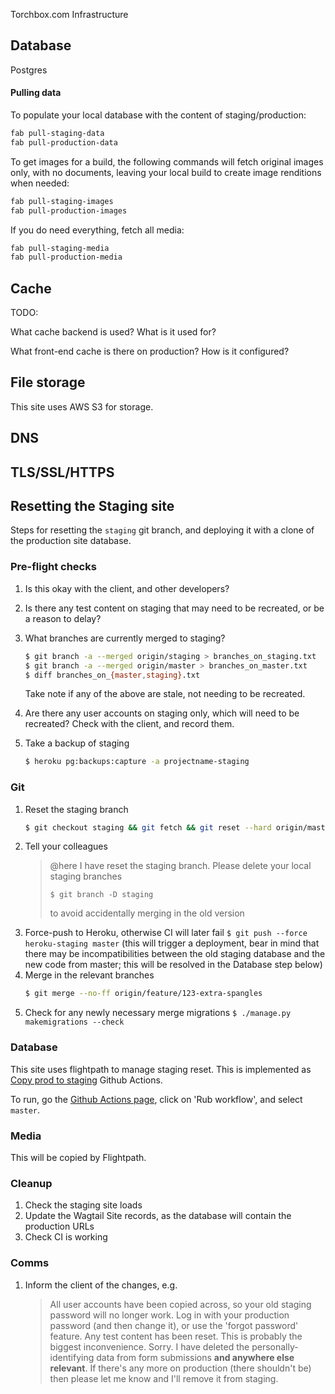 Torchbox.com Infrastructure

## Database

Postgres

#### Pulling data

To populate your local database with the content of staging/production:

```bash
fab pull-staging-data
fab pull-production-data
```

To get images for a build, the following commands will fetch original images only, with no documents, leaving your local build to create image renditions when needed:

```sh
fab pull-staging-images
fab pull-production-images
```

If you do need everything, fetch all media:

```bash
fab pull-staging-media
fab pull-production-media
```

## Cache

TODO:

What cache backend is used? What is it used for?

What front-end cache is there on production? How is it configured?

## File storage

This site uses AWS S3 for storage.

## DNS

## TLS/SSL/HTTPS

## Resetting the Staging site

Steps for resetting the `staging` git branch, and deploying it with a clone of the production site database.

### Pre-flight checks

1. Is this okay with the client, and other developers?
1. Is there any test content on staging that may need to be recreated, or be a reason to delay?
1. What branches are currently merged to staging?

   ```bash
   $ git branch -a --merged origin/staging > branches_on_staging.txt
   $ git branch -a --merged origin/master > branches_on_master.txt
   $ diff branches_on_{master,staging}.txt
   ```

   Take note if any of the above are stale, not needing to be recreated.

1. Are there any user accounts on staging only, which will need to be recreated? Check with the client, and record them.
1. Take a backup of staging
   ```bash
   $ heroku pg:backups:capture -a projectname-staging
   ```

### Git

1. Reset the staging branch
   ```bash
   $ git checkout staging && git fetch && git reset --hard origin/master && git push --force
   ```
1. Tell your colleagues
   > @here I have reset the staging branch. Please delete your local staging branches
   >
   > ```
   > $ git branch -D staging
   > ```
   >
   > to avoid accidentally merging in the old version
1. Force-push to Heroku, otherwise CI will later fail `$ git push --force heroku-staging master` (this will trigger a deployment, bear in mind that there may be incompatibilities between the old staging database and the new code from master; this will be resolved in the Database step below)
1. Merge in the relevant branches
   ```bash
   $ git merge --no-ff origin/feature/123-extra-spangles
   ```
1. Check for any newly necessary merge migrations `$ ./manage.py makemigrations --check`

### Database

This site uses flightpath to manage staging reset. This is implemented as [Copy prod to staging](https://github.com/torchbox/wagtail-torchbox/actions/workflows/flightpath.yml) Github Actions.

To run, go the [Github Actions page](https://github.com/torchbox/wagtail-torchbox/actions/workflows/flightpath.yml), click on 'Rub workflow', and select `master`.

### Media

This will be copied by Flightpath.

### Cleanup

1. Check the staging site loads
1. Update the Wagtail Site records, as the database will contain the production URLs
1. Check CI is working

### Comms

1. Inform the client of the changes, e.g.
   > All user accounts have been copied across, so your old staging password will no longer work. Log in with your production password (and then change it), or use the 'forgot password' feature.
   > Any test content has been reset. This is probably the biggest inconvenience. Sorry.
   > I have deleted the personally-identifying data from form submissions **and anywhere else relevant**. If there's any more on production (there shouldn't be) then please let me know and I'll remove it from staging.

